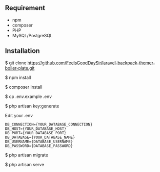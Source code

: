 ## Requirement
- npm
- composer
- PHP
- MySQL/PostgreSQL

## Installation

$ git clone https://github.com/FeelsGoodDaySir/laravel-backpack-themer-boiler-plate.git

$ npm install

$ composer install

$ cp .env.example .env

$ php artisan key:generate

Edit your .env

```
DB_CONNECTION={YOUR_DATABASE_CONNECTION}
DB_HOST={YOUR_DATABASE_HOST}
DB_PORT={YOUR_DATABASE_PORT}
DB_DATABASE={YOUR_DATABASE_NAME}
DB_USERNAME={DATABASE_USERNAME}
DB_PASSWORD={DATABASE_PASSWORD}
```

$ php artisan migrate

$ php artisan serve
